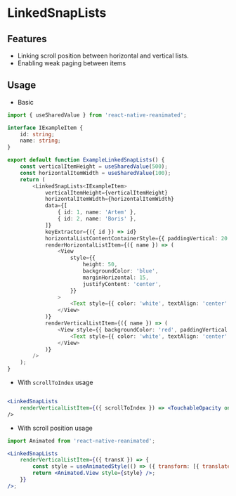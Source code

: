 # LinkedSnapLists

## Features

-   Linking scroll position between horizontal and vertical lists.
-   Enabling weak paging between items

## Usage

-   Basic

```typescript
import { useSharedValue } from 'react-native-reanimated';

interface IExampleItem {
	id: string;
	name: string;
}

export default function ExampleLinkedSnapLists() {
	const verticalItemHeight = useSharedValue(500);
	const horizontalItemWidth = useSharedValue(100);
	return (
		<LinkedSnapLists<IExampleItem>
			verticalItemHeight={verticalItemHeight}
			horizontalItemWidth={horizontalItemWidth}
			data={[
				{ id: 1, name: 'Artem' },
				{ id: 2, name: 'Boris' },
			]}
			keyExtractor={({ id }) => id}
			horizontalListContentContainerStyle={{ paddingVertical: 20 }}
			renderHorizontalListItem={({ name }) => (
				<View
					style={{
						height: 50,
						backgroundColor: 'blue',
						marginHorizontal: 15,
						justifyContent: 'center',
					}}
				>
					<Text style={{ color: 'white', textAlign: 'center' }}>{name[0]}</Text>
				</View>
			)}
			renderVerticalListItem={({ name }) => (
				<View style={{ backgroundColor: 'red', paddingVertical: 100 }}>
					<Text style={{ color: 'white', textAlign: 'center' }}>{name}</Text>
				</View>
			)}
		/>
	);
}
```

-   With `scrollToIndex` usage

```jsx

<LinkedSnapLists
    renderVerticalListItem={({ scrollToIndex }) => <TouchableOpacity onPress=(() => scrollToIndex(2)) />}
/>

```

-   With scroll position usage

```jsx
import Animated from 'react-native-reanimated';

<LinkedSnapLists
	renderVerticalListItem={({ transX }) => {
		const style = useAnimatedStyle(() => ({ transform: [{ translateX: transX.value }] }));
		return <Animated.View style={style} />;
	}}
/>;
```
